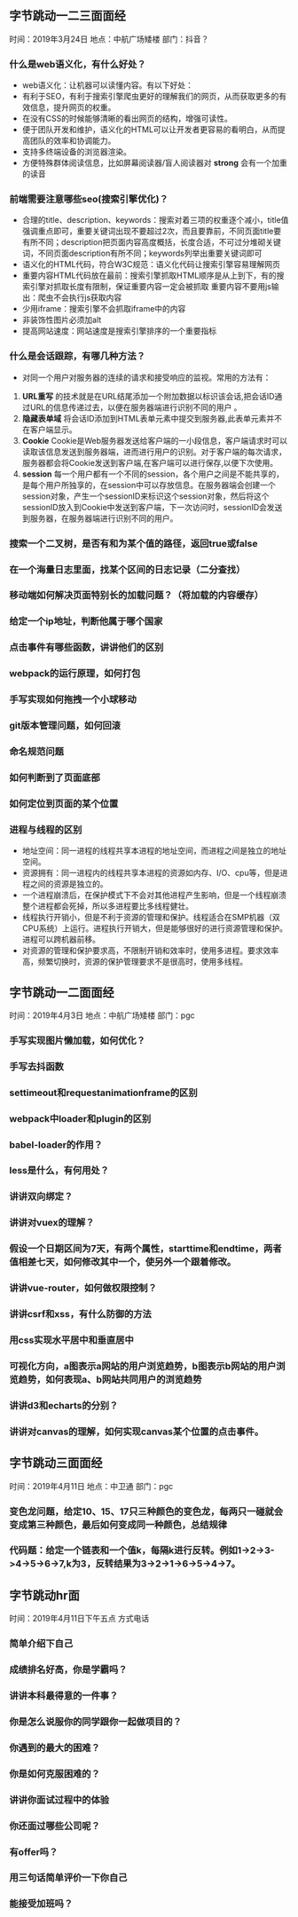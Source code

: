## 字节跳动一二三面面经
时间：2019年3月24日
地点：中航广场矮楼
部门：抖音？

### 什么是web语义化，有什么好处？
+ web语义化：让机器可以读懂内容。有以下好处：
+ 有利于SEO，有利于搜索引擎爬虫更好的理解我们的网页，从而获取更多的有效信息，提升网页的权重。
+ 在没有CSS的时候能够清晰的看出网页的结构，增强可读性。
+ 便于团队开发和维护，语义化的HTML可以让开发者更容易的看明白，从而提高团队的效率和协调能力。
+ 支持多终端设备的浏览器渲染。
+ 方便特殊群体阅读信息，比如屏幕阅读器/盲人阅读器对 **strong** 会有一个加重的读音

### 前端需要注意哪些seo(搜索引擎优化)？
+ 合理的title、description、keywords：搜索对着三项的权重逐个减小，title值强调重点即可，重要关键词出现不要超过2次，而且要靠前，不同页面title要有所不同；description把页面内容高度概括，长度合适，不可过分堆砌关键词，不同页面description有所不同；keywords列举出重要关键词即可
+ 语义化的HTML代码，符合W3C规范：语义化代码让搜索引擎容易理解网页
+ 重要内容HTML代码放在最前：搜索引擎抓取HTML顺序是从上到下，有的搜索引擎对抓取长度有限制，保证重要内容一定会被抓取
重要内容不要用js输出：爬虫不会执行js获取内容
+ 少用iframe：搜索引擎不会抓取iframe中的内容
+ 非装饰性图片必须加alt
+ 提高网站速度：网站速度是搜索引擎排序的一个重要指标

### 什么是会话跟踪，有哪几种方法？
+ 对同一个用户对服务器的连续的请求和接受响应的监视。常用的方法有：
1. **URL重写** 的技术就是在URL结尾添加一个附加数据以标识该会话,把会话ID通过URL的信息传递过去，以便在服务器端进行识别不同的用户 。
2. **隐藏表单域** 将会话ID添加到HTML表单元素中提交到服务器,此表单元素并不在客户端显示。
3. **Cookie** Cookie是Web服务器发送给客户端的一小段信息，客户端请求时可以读取该信息发送到服务器端，进而进行用户的识别。对于客户端的每次请求，服务器都会将Cookie发送到客户端,在客户端可以进行保存,以便下次使用。
4. **session** 每一个用户都有一个不同的session，各个用户之间是不能共享的，是每个用户所独享的，在session中可以存放信息。在服务器端会创建一个session对象，产生一个sessionID来标识这个session对象，然后将这个sessionID放入到Cookie中发送到客户端，下一次访问时，sessionID会发送到服务器，在服务器端进行识别不同的用户。

### 搜索一个二叉树，是否有和为某个值的路径，返回true或false

### 在一个海量日志里面，找某个区间的日志记录（二分查找）

### 移动端如何解决页面特别长的加载问题？（将加载的内容缓存）

### 给定一个ip地址，判断他属于哪个国家

### 点击事件有哪些函数，讲讲他们的区别

### webpack的运行原理，如何打包

### 手写实现如何拖拽一个小球移动

### git版本管理问题，如何回滚

### 命名规范问题

### 如何判断到了页面底部

### 如何定位到页面的某个位置

### 进程与线程的区别
+ 地址空间：同一进程的线程共享本进程的地址空间，而进程之间是独立的地址空间。
+ 资源拥有：同一进程内的线程共享本进程的资源如内存、I/O、cpu等，但是进程之间的资源是独立的。
+ 一个进程崩溃后，在保护模式下不会对其他进程产生影响，但是一个线程崩溃整个进程都会死掉，所以多进程要比多线程健壮。
+ 线程执行开销小，但是不利于资源的管理和保护。线程适合在SMP机器（双CPU系统）上运行。进程执行开销大，但是能够很好的进行资源管理和保护。进程可以跨机器前移。
+ 对资源的管理和保护要求高，不限制开销和效率时，使用多进程。要求效率高，频繁切换时，资源的保护管理要求不是很高时，使用多线程。



## 字节跳动一二面面经
时间：2019年4月3日
地点：中航广场矮楼
部门：pgc

### 手写实现图片懒加载，如何优化？

### 手写去抖函数

### settimeout和requestanimationframe的区别

### webpack中loader和plugin的区别

### babel-loader的作用？

### less是什么，有何用处？

### 讲讲双向绑定？

### 讲讲对vuex的理解？

### 假设一个日期区间为7天，有两个属性，starttime和endtime，两者值相差七天，如何修改其中一个，使另外一个跟着修改。

### 讲讲vue-router，如何做权限控制？

### 讲讲csrf和xss，有什么防御的方法

### 用css实现水平居中和垂直居中

### 可视化方向，a图表示a网站的用户浏览趋势，b图表示b网站的用户浏览趋势，如何表现a、b网站共同用户的浏览趋势

### 讲讲d3和echarts的分别？

### 讲讲对canvas的理解，如何实现canvas某个位置的点击事件。

## 字节跳动三面面经
时间：2019年4月11日
地点：中卫通
部门：pgc

### 变色龙问题，给定10、15、17只三种颜色的变色龙，每两只一碰就会变成第三种颜色，最后如何变成同一种颜色，总结规律

### 代码题：给定一个链表和一个值k，每隔k进行反转。例如1->2->3->4->5->6->7,k为3，反转结果为3->2->1->6->5->4->7。


## 字节跳动hr面
时间：2019年4月11日下午五点
方式电话
### 简单介绍下自己

### 成绩排名好高，你是学霸吗？

### 讲讲本科最得意的一件事？

### 你是怎么说服你的同学跟你一起做项目的？

### 你遇到的最大的困难？

### 你是如何克服困难的？

### 讲讲你面试过程中的体验

### 你还面过哪些公司呢？

### 有offer吗？

### 用三句话简单评价一下你自己

### 能接受加班吗？
